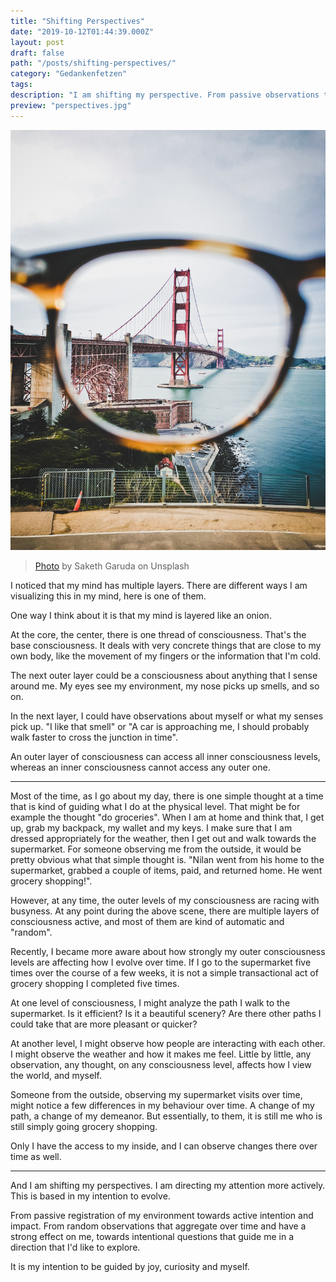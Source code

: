 ```yaml
---
title: "Shifting Perspectives"
date: "2019-10-12T01:44:39.000Z"
layout: post
draft: false
path: "/posts/shifting-perspectives/"
category: "Gedankenfetzen"
tags:
description: "I am shifting my perspective. From passive observations to active questions."
preview: "perspectives.jpg"
---
```


![Perspectives](perspectives.jpg)

> [Photo](https://unsplash.com/photos/IbFIHMRChCY) by Saketh Garuda on Unsplash

I noticed that my mind has multiple layers. There are different ways I am visualizing this in my mind, here is one of them.

One way I think about it is that my mind is layered like an onion.

At the core, the center, there is one thread of consciousness.
That's the base consciousness.
It deals with very concrete things that are close to my own body, like the movement of my fingers or the information that I'm cold.

The next outer layer could be a consciousness about anything that I sense around me. My eyes see my environment, my nose picks up smells, and so on.

In the next layer, I could have observations about myself or what my senses pick up. "I like that smell" or "A car is approaching me, I should probably walk faster to cross the junction in time".

An outer layer of consciousness can access all inner consciousness levels, whereas an inner consciousness cannot access any outer one.

---

Most of the time, as I go about my day, there is one simple thought at a time that is kind of guiding what I do at the physical level.
That might be for example the thought "do groceries". When I am at home and think that, I get up, grab my backpack, my wallet and my keys.
I make sure that I am dressed appropriately for the weather, then I get out and walk towards the supermarket.
For someone observing me from the outside, it would be pretty obvious what that simple thought is.
"Nilan went from his home to the supermarket, grabbed a couple of items, paid, and returned home. He went grocery shopping!".

However, at any time, the outer levels of my consciousness are racing with busyness.
At any point during the above scene, there are multiple layers of consciousness active, and most of them are kind of automatic and "random".

Recently, I became more aware about how strongly my outer consciousness levels are affecting how I evolve over time.
If I go to the supermarket five times over the course of a few weeks, it is not a simple transactional act of grocery shopping I completed five times.

At one level of consciousness, I might analyze the path I walk to the supermarket. Is it efficient? Is it a beautiful scenery? Are there other paths I could take that are more pleasant or quicker?

At another level, I might observe how people are interacting with each other. I might observe the weather and how it makes me feel. Little by little, any observation, any thought, on any consciousness level, affects how I view the world, and myself.

Someone from the outside, observing my supermarket visits over time, might notice a few differences in my behaviour over time. A change of my path, a change of my demeanor. But essentially, to them, it is still me who is still simply going grocery shopping.

Only I have the access to my inside, and I can observe changes there over time as well.

---

And I am shifting my perspectives. I am directing my attention more actively. This is based in my intention to evolve.

From passive registration of my environment towards active intention and impact. From random observations that aggregate over time and have a strong effect on me, towards intentional questions that guide me in a direction that I'd like to explore.

It is my intention to be guided by joy, curiosity and myself.